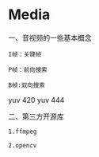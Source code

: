 # Media

一、音视频的一些基本概念

    I帧：关键帧

    P帧：前向搜索

    B帧:双向搜索
    

yuv 420
yuv 444

二、第三方开源库

    1.ffmpeg

    2.opencv
